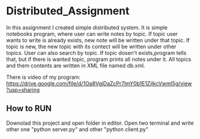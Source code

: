 # Distributed_Assignment

In this assignment I created simple distributed system. It is simple notebooks program, where user can write notes by topic. If topic user wants to write is already exists, new note will be written under that topic. If topic is new, the new topic with its contect will be written under other topics. User can also search by topic. If topic dosen't exists,program tells that, but if there is wanted topic, program prints all notes under it. All topics and them contents are written in XML file named db.xml.

There is video of my program: https://drive.google.com/file/d/1Oa8VgjDaZcPr7lmY0b1E1ZjIkcVwmI5g/view?usp=sharing


## How to RUN

Downolad this project and open folder in editor. Open two terminal and write other one "python server.py" and other "python client.py"
